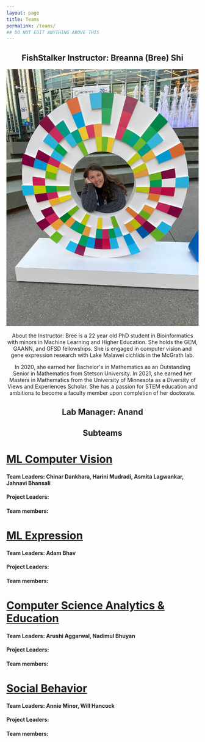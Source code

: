```yaml
---
layout: page
title: Teams
permalink: /teams/
## DO NOT EDIT ANYTHING ABOVE THIS
---
```


<head>
  <style>
    p {text-align: center;}
    h2 {text-align: center;}
  </style>
</head>

<h2>FishStalker Instructor:  Breanna (Bree) Shi</h2>

![picture of Bree ](/images/Bree_Bio.jpg)

<p>About the Instructor: Bree is a 22 year old PhD student in Bioinformatics with minors in Machine Learning and Higher Education. She holds the GEM, GAANN, and GFSD fellowships. She is engaged in computer vision and gene expression research with Lake Malawei cichlids in the McGrath lab.

In 2020, she earned her Bachelor's in Mathematics as an Outstanding Senior in Mathematics from Stetson University. In 2021, she earned her Masters in Mathematics from the University of Minnesota as a Diversity of Views and Experiences Scholar. She has a passion for STEM education and ambitions to become a faculty member upon completion of her doctorate.</p>

<h2>Lab Manager: Anand</h2>

<!-- need bio and image for lab manager here -->

<h2> Subteams </h2>

# [ML Computer Vision](/team_bios/MLVideo.md)

<h4>Team Leaders: Chinar Dankhara, Harini Mudradi, Asmita Lagwankar, Jahnavi Bhansali </h4>
<h4>Project Leaders:</h4>
<h4>Team members:</h4>

# [ML Expression](/team_bios/MLExpression.md)

<h4>Team Leaders: Adam Bhav </h4>
<h4>Project Leaders:</h4>
<h4>Team members:</h4>

# [Computer Science Analytics & Education](/team_bios/MathandCS.md)

<h4>Team Leaders: Arushi Aggarwal, Nadimul Bhuyan</h4>
<h4>Project Leaders:</h4>
<h4>Team members:</h4>

# [Social Behavior](/team_bios/SocialBehavior.md)

<h4>Team Leaders: Annie Minor, Will Hancock</h4>
<h4>Project Leaders:</h4>
<h4>Team members:</h4>
